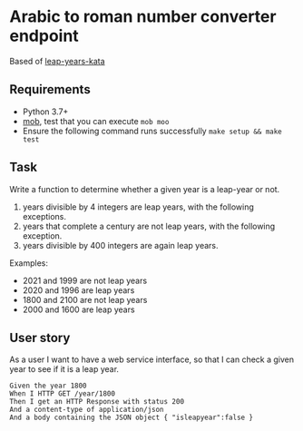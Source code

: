 # Arabic to roman number converter endpoint

Based of [leap-years-kata](https://codingdojo.org/kata/LeapYears/)

## Requirements

- Python 3.7+
- [mob](https://mob.sh/), test that you can execute `mob moo`
- Ensure the following command runs successfully `make setup && make test`

## Task

Write a function to determine whether a given year is a leap-year or not.

1. years divisible by 4 integers are leap years, with the following exceptions.
2. years that complete a century are not leap years, with the following exception.
3. years divisible by 400 integers are again leap years. 

Examples:
* 2021 and 1999 are not leap years
* 2020 and 1996 are leap years
* 1800 and 2100 are not leap years
* 2000 and 1600 are leap years

## User story

As a user I want to have a web service interface,
so that I can check a given year to see if it is a leap year.

    Given the year 1800
    When I HTTP GET /year/1800
    Then I get an HTTP Response with status 200
    And a content-type of application/json
    And a body containing the JSON object { "isleapyear":false }
